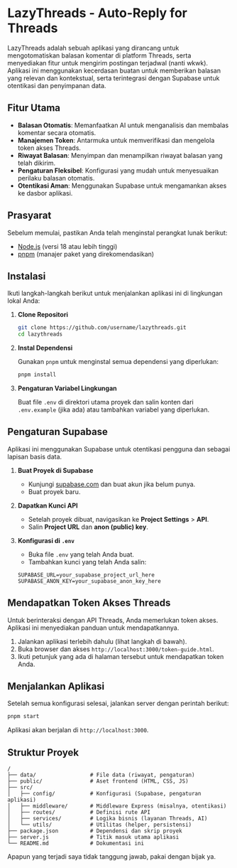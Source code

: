 # LazyThreads - Auto-Reply for Threads

LazyThreads adalah sebuah aplikasi yang dirancang untuk mengotomatiskan balasan komentar di platform Threads, serta menyediakan fitur untuk mengirim postingan terjadwal (nanti wkwk). Aplikasi ini menggunakan kecerdasan buatan untuk memberikan balasan yang relevan dan kontekstual, serta terintegrasi dengan Supabase untuk otentikasi dan penyimpanan data.

## Fitur Utama

- **Balasan Otomatis**: Memanfaatkan AI untuk menganalisis dan membalas komentar secara otomatis.
- **Manajemen Token**: Antarmuka untuk memverifikasi dan mengelola token akses Threads.
- **Riwayat Balasan**: Menyimpan dan menampilkan riwayat balasan yang telah dikirim.
- **Pengaturan Fleksibel**: Konfigurasi yang mudah untuk menyesuaikan perilaku balasan otomatis.
- **Otentikasi Aman**: Menggunakan Supabase untuk mengamankan akses ke dasbor aplikasi.

## Prasyarat

Sebelum memulai, pastikan Anda telah menginstal perangkat lunak berikut:

- [Node.js](https://nodejs.org/) (versi 18 atau lebih tinggi)
- [pnpm](https://pnpm.io/installation) (manajer paket yang direkomendasikan)

## Instalasi

Ikuti langkah-langkah berikut untuk menjalankan aplikasi ini di lingkungan lokal Anda:

1.  **Clone Repositori**

    ```bash
    git clone https://github.com/username/lazythreads.git
    cd lazythreads
    ```

2.  **Instal Dependensi**

    Gunakan `pnpm` untuk menginstal semua dependensi yang diperlukan:

    ```bash
    pnpm install
    ```

3.  **Pengaturan Variabel Lingkungan**

    Buat file `.env` di direktori utama proyek dan salin konten dari `.env.example` (jika ada) atau tambahkan variabel yang diperlukan.

## Pengaturan Supabase

Aplikasi ini menggunakan Supabase untuk otentikasi pengguna dan sebagai lapisan basis data.

1.  **Buat Proyek di Supabase**
    - Kunjungi [supabase.com](https://supabase.com) dan buat akun jika belum punya.
    - Buat proyek baru.

2.  **Dapatkan Kunci API**
    - Setelah proyek dibuat, navigasikan ke **Project Settings** > **API**.
    - Salin **Project URL** dan **anon (public) key**.

3.  **Konfigurasi di `.env`**
    - Buka file `.env` yang telah Anda buat.
    - Tambahkan kunci yang telah Anda salin:

    ```env
    SUPABASE_URL=your_supabase_project_url_here
    SUPABASE_ANON_KEY=your_supabase_anon_key_here
    ```


## Mendapatkan Token Akses Threads

Untuk berinteraksi dengan API Threads, Anda memerlukan token akses. Aplikasi ini menyediakan panduan untuk mendapatkannya.

1.  Jalankan aplikasi terlebih dahulu (lihat langkah di bawah).
2.  Buka browser dan akses `http://localhost:3000/token-guide.html`.
3.  Ikuti petunjuk yang ada di halaman tersebut untuk mendapatkan token Anda.

## Menjalankan Aplikasi

Setelah semua konfigurasi selesai, jalankan server dengan perintah berikut:

```bash
pnpm start
```

Aplikasi akan berjalan di `http://localhost:3000`.

## Struktur Proyek

```
/
├── data/                 # File data (riwayat, pengaturan)
├── public/               # Aset frontend (HTML, CSS, JS)
├── src/
│   ├── config/           # Konfigurasi (Supabase, pengaturan aplikasi)
│   ├── middleware/       # Middleware Express (misalnya, otentikasi)
│   ├── routes/           # Definisi rute API
│   ├── services/         # Logika bisnis (layanan Threads, AI)
│   └── utils/            # Utilitas (helper, persistensi)
├── package.json          # Dependensi dan skrip proyek
├── server.js             # Titik masuk utama aplikasi
└── README.md             # Dokumentasi ini
```
Apapun yang terjadi saya tidak tanggung jawab, pakai dengan bijak ya.